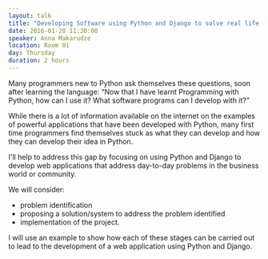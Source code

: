 ```yaml
---
layout: talk
title: "Developing Software using Python and Django to solve real life problems"
date: 2016-01-28 11:30:00
speaker: Anna Makarudze
location: Room 01
day: Thursday
duration: 2 hours
---
```


Many programmers new to Python ask themselves these questions, soon after
learning the language: “Now that I have learnt Programming with Python, how can
I use it? What software programs can I develop with it?”

While there is a lot of information available on the internet on the examples of powerful
applications that have been developed with Python, many first time programmers find themselves
stuck as what they can develop and how they can develop their idea in Python.

I'll help to address this gap by focusing
on using Python and Django to develop web applications that address day-to-day
problems in the business world or community.

We will consider:

* problem identification
* proposing a solution/system to address the problem identified
* implementation of the project.

I will use an example to show how each of these stages can be carried out to lead to the
development of a web application using Python and Django.
